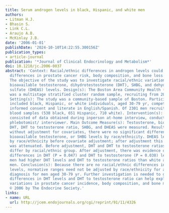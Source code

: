 ```yaml
---
title: Serum androgen levels in black, Hispanic, and white men
authors:
- Litman H.J.
- Bhasin S.
- Link C.L.
- Araujo A.B.
- McKinlay J.B.
date: '2006-01-01'
publishDate: '2024-10-10T14:22:55.300156Z'
publication_types:
- article-journal
publication: '*Journal of Clinical Endocrinology and Metabolism*'
doi: 10.1210/jc.2006-0037
abstract: 'Context: Racial/ethnic differences in androgen levels could account for
  differences in prostate cancer risk, body composition, and bone loss. Objective(s):
  The objective of the study was to investigate racial/ethnic variations in testosterone,
  bioavailable testosterone, dihydrotestosterone (DHT), SHBG, and dehydroepiandrosterone
  sulfate (DHEAS) levels. Design(s): The Boston Area Community Health (BACH) Survey
  was a multistage stratified cluster random sample, recruiting from 2002 to 2005.
  Setting(s): The study was a community-based sample of Boston. Participant(s): Participants
  included black, Hispanic, or white individuals, aged 30-79 yr, competent to sign
  informed consent and literate in English/Spanish. Of 2301 men recruited, 1899 provided
  blood samples (538 black, 651 Hispanic, 710 white). Intervention(s): Intervention
  consisted of data obtained during inperson at-home interview, conducted by a bilingual
  phlebotomist/ interviewer. Main Outcome Measure(s): Testosterone, bioavailable testosterone,
  DHT, DHT to testosterone ratio, SHBG, and DHEAS were measured. Result(s): With or
  without adjustment for covariates, there were no significant differences in testosterone,
  bioavailable testosterone, or SHBG levels by race/ethnicity. DHEAS levels differed
  by race/ethnicity before covariate adjustment; after adjustment this difference
  was attenuated. Before adjustment, DHT and DHT to testosterone ratios did not significantly
  differ by racial/ethnic group. After adjustment, there was evidence of racial/ethnic
  differences in DHT (P = 0.047) and DHT to testosterone (P = 0.038) levels. Black
  men had higher DHT levels and DHT to testosterone ratios than white and Hispanic
  men. Conclusion(s): Because there are no racial/ethnic differences in testosterone
  levels, normative ranges need not be adjusted by race/ethnicity for androgen deficiency
  diagnosis for men aged 30-79 yr. Further investigation is needed to determine whether
  differences in DHT levels and DHT to testosterone ratio can help explain racial/ethnic
  variations in prostate cancer incidence, body composition, and bone mass. Copyright
  © 2006 by The Endocrine Society.'
links:
- name: URL
  url: http://jcem.endojournals.org/cgi/reprint/91/11/4326
---
```

